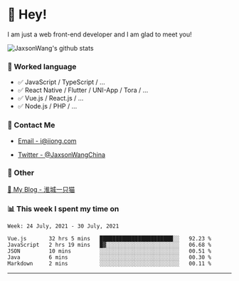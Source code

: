 # 👋 Hey!

I am just a web front-end developer and I am glad to meet you!

![JaxsonWang's github stats](https://github-readme-stats.vercel.app/api?username=JaxsonWang&&show_icons=true&&title_color=1abc9c&&icon_color=1abc9c)


### 📝 Worked language

- ✅ JavaScript / TypeScript / ...
- ✅ React Native / Flutter / UNI-App / Tora / ...
- ✅ Vue.js / React.js / ...
- ✅ Node.js / PHP / ...

### 📮 Contact Me

- [Email - i@iiong.com](mailto:i@iiong.com)

- [Twitter - @JaxsonWangChina](https://twitter.com/JaxsonWangChina)

### 🤪 Other

[📌 My Blog - 淮城一只猫](https://iiong.com)

### 📊 This week I spent my time on

<!--START_SECTION:waka-->
```text
Week: 24 July, 2021 - 30 July, 2021

Vue.js       32 hrs 5 mins   ███████████████████████░░   92.23 % 
JavaScript   2 hrs 19 mins   █▓░░░░░░░░░░░░░░░░░░░░░░░   06.68 % 
JSON         10 mins         ░░░░░░░░░░░░░░░░░░░░░░░░░   00.51 % 
Java         6 mins          ░░░░░░░░░░░░░░░░░░░░░░░░░   00.30 % 
Markdown     2 mins          ░░░░░░░░░░░░░░░░░░░░░░░░░   00.11 % 
```
<!--END_SECTION:waka-->

---

